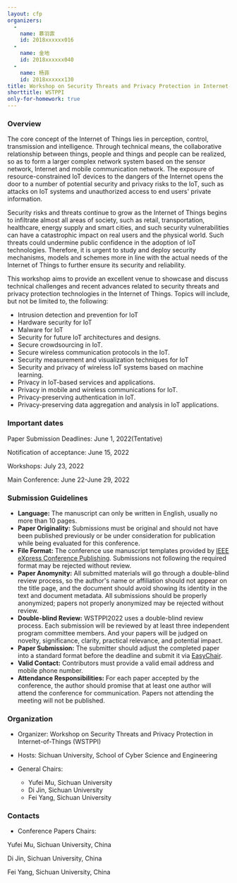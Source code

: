 ```yaml
---
layout: cfp
organizers:
  -
    name: 慕羽霏
    id: 2018xxxxxx016
  -
    name: 金地
    id: 2018xxxxxx040
  -
    name: 杨菲
    id: 2018xxxxxx130
title: Workshop on Security Threats and Privacy Protection in Internet-of-Things
shorttitle: WSTPPI
only-for-homework: true
---
```


### Overview

The core concept of the Internet of Things lies in perception, control, transmission and intelligence. Through technical means, the collaborative relationship between things, people and things and people can be realized, so as to form a larger complex network system based on the sensor network, Internet and mobile communication network. The exposure of resource-constrained IoT devices to the dangers of the Internet opens the door to a number of potential security and privacy risks to the IoT, such as attacks on IoT systems and unauthorized access to end users' private information.

Security risks and threats continue to grow as the Internet of Things begins to infiltrate almost all areas of society, such as retail, transportation, healthcare, energy supply and smart cities, and such security vulnerabilities can have a catastrophic impact on real users and the physical world. Such threats could undermine public confidence in the adoption of IoT technologies. Therefore, it is urgent to study and deploy security mechanisms, models and schemes more in line with the actual needs of the Internet of Things to further ensure its security and reliability.

This workshop aims to provide an excellent venue to showcase and discuss technical challenges and recent advances related to security threats and privacy protection technologies in the Internet of Things. Topics will include, but not be limited to, the following:

- Intrusion detection and prevention for IoT
- Hardware security for IoT
- Malware for IoT
- Security for future IoT architectures and designs.
- Secure crowdsourcing in IoT.
- Secure wireless communication protocols in the IoT.
- Security measurement and visualization techniques for IoT
- Security and privacy of wireless IoT systems based on machine learning.
- Privacy in IoT-based services and applications.
- Privacy in mobile and wireless communications for IoT.
- Privacy-preserving authentication in IoT.
- Privacy-preserving data aggregation and analysis in IoT applications.



### Important dates

Paper Submission Deadlines: June 1, 2022(Tentative)

Notification of acceptance: June 15, 2022

Workshops: July 23, 2022

Main Conference:  June 22-June 29, 2022



### Submission Guidelines

- **Language:** The manuscript can only be written in English, usually no more than 10 pages.
- **Paper Originality:** Submissions must be original and should not have been published previously or be under consideration for publication while being evaluated for this conference. 
- **File Format:** The conference use manuscript templates provided by [IEEE eXpress Conference Publishing]( https://www.ieee.org/conferences/publishing/templates.html). Submissions not following the required format may be rejected without review.
- **Paper Anomynity:** All submitted materials will go through a double-blind review process, so the author's name or affiliation should not appear on the title page, and the document should avoid showing its identity in the text and document metadata. All submissions should be properly anonymized; papers not properly anonymized may be rejected without review.
- **Double-blind Review:** WSTPPI2022 uses a double-blind review process. Each submission will be reviewed by at least three independent program committee members. And your papers will be judged on novelty, significance, clarity, practical relevance, and potential impact.
- **Paper Submission:** The submitter should adjust the completed paper into a standard format before the deadline and submit it via [EasyChair](https://easychair.org/conferences/?conf=wstppi2022).
- **Valid Contact:** Contributors must provide a valid email address and mobile phone number.
- **Attendance Responsibilities:** For each paper accepted by the conference, the author should promise that at least one author will attend the conference for communication. Papers not attending the meeting will not be published.




### Organization

- Organizer: Workshop on Security Threats and Privacy Protection in Internet-of-Things (WSTPPI)

- Hosts: Sichuan University, School of Cyber Science and Engineering

- General Chairs:
  - Yufei Mu, Sichuan University
  - Di Jin, Sichuan University
  - Fei Yang, Sichuan University

### Contacts

- Conference Papers Chairs:

Yufei Mu, Sichuan University, China

Di Jin, Sichuan University, China

Fei Yang, Sichuan University, China
